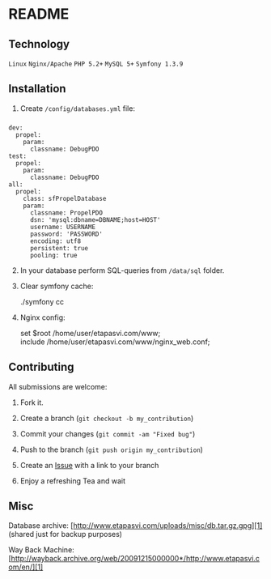 README
======

Technology
------------

`Linux` `Nginx/Apache` `PHP 5.2+` `MySQL 5+` `Symfony 1.3.9`

Installation
------------

1. Create `/config/databases.yml` file:

###

    dev:
      propel:
        param:
          classname: DebugPDO
    test:
      propel:
        param:
          classname: DebugPDO
    all:
      propel:
        class: sfPropelDatabase
        param:
          classname: PropelPDO
          dsn: 'mysql:dbname=DBNAME;host=HOST'
          username: USERNAME
          password: 'PASSWORD'
          encoding: utf8
          persistent: true
          pooling: true

2. In your database perform SQL-queries from `/data/sql` folder.

3. Clear symfony cache:

    ./symfony cc

4. Nginx config:

    set $root /home/user/etapasvi.com/www;    
    include /home/user/etapasvi.com/www/nginx_web.conf;

Contributing
------------

All submissions are welcome:

1. Fork it.

2. Create a branch (`git checkout -b my_contribution`)

3. Commit your changes (`git commit -am "Fixed bug"`)

4. Push to the branch (`git push origin my_contribution`)

5. Create an [Issue][2] with a link to your branch

6. Enjoy a refreshing Tea and wait

Misc
------------

Database archive: [http://www.etapasvi.com/uploads/misc/db.tar.gz.gpg][1] (shared just for backup purposes)

Way Back Machine: [http://wayback.archive.org/web/20091215000000*/http://www.etapasvi.com/en/][1]

[1]: http://www.etapasvi.com/uploads/misc/db.tar.gz.gpg
[2]: http://github.com/github/markup/issues
[3]: http://wayback.archive.org/web/20091215000000*/http://www.etapasvi.com/en/